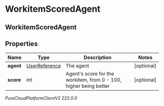 # WorkitemScoredAgent

## WorkitemScoredAgent

## Properties

|Name | Type | Description | Notes|
|------------ | ------------- | ------------- | -------------|
| **agent** | [UserReference](UserReference) | The agent | [optional] |
| **score** | int | Agent&#39;s score for the workitem, from 0 - 100, higher being better | [optional] |



_PureCloudPlatformClientV2 222.0.0_
